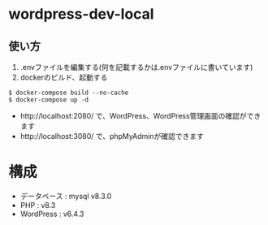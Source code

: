 # wordpress-dev-local

## 使い方

1. .envファイルを編集する(何を記載するかは.envファイルに書いています)
2. dockerのビルド、起動する

```
$ docker-compose build --no-cache
$ docker-compose up -d
```

* http://localhost:2080/ で、WordPress、WordPress管理画面の確認ができます
* http://localhost:3080/ で、phpMyAdminが確認できます

# 構成

* データベース : mysql v8.3.0
* PHP : v8.3
* WordPress : v6.4.3
